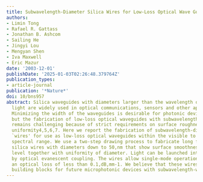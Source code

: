 ```yaml
---
title: Subwavelength-Diameter Silica Wires for Low-Loss Optical Wave Guiding
authors:
- Limin Tong
- Rafael R. Gattass
- Jonathan B. Ashcom
- Sailing He
- Jingyi Lou
- Mengyan Shen
- Iva Maxwell
- Eric Mazur
date: '2003-12-01'
publishDate: '2025-01-03T02:26:48.379764Z'
publication_types:
- article-journal
publication: '*Nature*'
doi: 10/bns957
abstract: Silica waveguides with diameters larger than the wavelength of transmitted
  light are widely used in optical communications, sensors and other applications1,2,3.
  Minimizing the width of the waveguides is desirable for photonic device applications,
  but the fabrication of low-loss optical waveguides with subwavelength diameters
  remains challenging because of strict requirements on surface roughness and diameter
  uniformity4,5,6,7. Here we report the fabrication of subwavelength-diameter silica
  `wires' for use as low-loss optical waveguides within the visible to near-infrared
  spectral range. We use a two-step drawing process to fabricate long free-standing
  silica wires with diameters down to 50,nm that show surface smoothness at the atomic
  level together with uniformity of diameter. Light can be launched into these wires
  by optical evanescent coupling. The wires allow single-mode operation, and have
  an optical loss of less than 0.1,dB,mm-1. We believe that these wires provide promising
  building blocks for future microphotonic devices with subwavelength-width structures.
---
```

